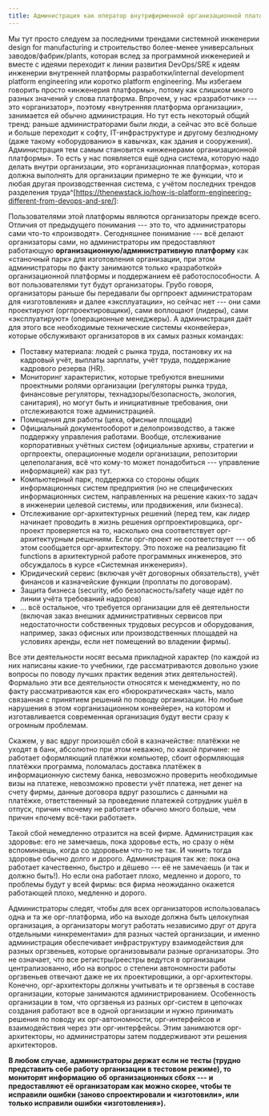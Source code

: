 ```yaml
---
title: Администрация как оператор внутрифирменной организационной платформы
---
```


Мы тут просто следуем за последними трендами системной инженерии design
for manufacturing и строительство более-менее универсальных
заводов/фабрик/plants, которая вслед за программной инженерией и вместе
с идеями переходит к линии развития DevOps/SRE к идеям инженерии
внутренней платформы разработки/internal development platform
engineering или коротко platform engineering. Мы избегаем говорить
просто «инженерия платформы», потому как слишком много разных значений у
слова платформа. Впрочем, у нас «разработчик» --- это «организатор»,
поэтому «внутренняя платформа организации», занимается ей обычно
администрация. Но тут есть некоторый общий тренд: раньше
администраторами были люди, а сейчас это всё больше и больше переходит к
софту, IT-инфраструктуре и другому безлюдному (даже такому
«оборудованию» в кавычках, как здания и сооружения). Администрация тем
самым становится «инженерами организационной платформы». То есть у нас
появляется ещё одна система, которую надо делать внутри организации, это
«организационная платформа», которая должна выполнять для организации
примерно те же функции, что и любая другая производственная система, с
учётом последних трендов разделения
труда^[<https://thenewstack.io/how-is-platform-engineering-different-from-devops-and-sre/>]:

Пользователями этой платформы являются организаторы прежде всего.
Отличия от предыдущего понимания --- это то, что администраторы сами
что-то «производят». Сегодняшнее понимание --- всё делают организаторы
сами, но администраторы им предоставляют работающую
**организационную/административную** **платформу** как «станочный парк»
для изготовления организации, при этом администраторы по факту
занимаются только «разработкой» организационной платформы и поддержанием
её работоспособности. А вот пользователями тут будут организаторы. Грубо
говоря, организаторы раньше бы передавали бы оргпроект администраторам
для «изготовления» и далее «эксплуатации», но сейчас нет --- они сами
проектируют (оргпроектировщики), сами воплощают (лидеры), сами
«эксплуатируют» (операционные менеджеры). А администрация даёт для этого
все необходимые технические системы «конвейера», которые обслуживают
организаторов в их самых разных командах:

-   Поставку материала: людей с рынка труда, постановку их на кадровый
    учёт, выплаты зарплаты, учёт труда, поддержание кадрового резерва
    (HR).
-   Мониторинг характеристик, которые требуются внешними проектными
    ролями организации (регуляторы рынка труда, финансовые регуляторы,
    технадзоры/безопасность, экология, санитария), но могут быть и
    инициативные требования, они отслеживаются тоже администрацией.
-   Помещения для работы (цеха, офисные площади)
-   Официальный документооборот и делопроизводство, а также поддержку
    управления работами. Вообще, отслеживание корпоративных учётных
    систем (официальные архивы, стратегии и оргпроекты, операционные
    модели организации, репозитории целеполагания, всё что кому-то может
    понадобиться --- управление информацией) как раз тут.
-   Компьютерный парк, поддержка со стороны общих информационных систем
    предприятия (но не специфических информационных систем, направленных
    на решение каких-то задач в инженерии целевой системы, или
    продвижения, или бизнеса).
-   Отслеживание орг-архитектурных решений (перед тем, как лидер
    начинает проводить в жизнь решения оргпроектировщика, орг-проект
    проверяется на то, насколько она соответствует орг-архитектурным
    решениям. Если орг-проект не соответствует --- об этом сообщается
    орг-архитектору. Это похоже на реализацию fit functions в
    архитектурной работе программных инженеров, это обсуждалось в курсе
    «Системная инженерия»).
-   Юридический сервис (включая учёт договорных обязательств), учёт
    финансов и казначейские функции (проплаты по договорам).
-   Защита бизнеса (security, ибо безопасность/safety чаще идёт по линии
    учёта требований надзоров)
-   ... всё остальное, что требуется организации для её деятельности
    (включая заказ внешних административных сервисов при недостаточности
    собственных трудовых ресурсов и оборудования, например, заказ
    офисных или производственных площадей на условиях аренды, если нет
    помещений во владении фирмы).

Все эти деятельности носят весьма прикладной характер (по каждой из них
написаны какие-то учебники, где рассматриваются довольно узкие вопросы
по поводу лучших практик ведения этих деятельностей). Формально эти все
деятельности относятся к менеджменту, но по факту рассматриваются как
его «бюрократическая» часть, мало связанная с принятием решений по
поводу организации. Но любые нарушения в этом «организационном
конвейере», на котором и изготавливается современная организация будут
вести сразу к огромным проблемам.

Скажем, у вас вдруг произошёл сбой в казначействе: платёжки не уходят в
банк, абсолютно при этом неважно, по какой причине: не работает
оформляющий платёжки компьютер, сбоит оформляющая платёжки программа,
поломалась доставка платёжек в информационную систему банка, невозможно
проверить необходимые визы на платеже, невозможно провести учёт платежа,
нет денег на счету фирмы, данные договора вдруг разошлись с данными на
платёжке, ответственный за проведение платежей сотрудник ушёл в отпуск,
причин «почему не работает» обычно много больше, чем причин «почему
всё-таки работает».

Такой сбой немедленно отразится на всей фирме. Администрация как
здоровье: его не замечаешь, пока здоровье есть, но сразу о нём
вспоминаешь, когда со здоровьем что-то не так. И чинить тогда здоровье
обычно долго и дорого. Администрация так же: пока она работает
качественно, быстро и дёшево --- её не замечаешь (и так и должно быть!).
Но если она работает плохо, медленно и дорого, то проблемы будут у всей
фирмы: вся фирма неожиданно окажется работающей плохо, медленно и
дорого.

Администраторы следят, чтобы для всех организаторов использовалась одна
и та же орг-платформа, ибо на выходе должна быть целокупная организация,
а организаторы могут работать независимо друг от друга отдельными
«инкрементами» для разных частей организации, и именно администрация
обеспечивает инфраструктуру взаимодействия для разных оргзвеньев,
которые организовывали разные организаторы. Это не означает, что все
регистры/реестры ведутся в организации централизованно, ибо на вопрос о
степени автономности работы оргзвеньев отвечают даже не их
проектировщики, а орг-архитекторы. Конечно, орг-архитекторы должны
учитывать и те оргзвенья в составе организации, которые занимаются
администрированием. Особенность организации в том, что оргзвенья из
разных орг-систем в цепочках создания работают все в одной организации и
нужно принимать решения по поводу их орг-автономности, орг-интерфейсов и
взаимодействия через эти орг-интерфейсы. Этим занимаются
орг-архитекторы, но администраторы затем поддерживают эти решения
архитекторов.

**В любом случае,** **администраторы держат если не тесты (трудно
представить себе работу организации в тестовом режиме), то**
**мониторят** **информацию** **об** **организационных сбоях ---** **и
предоставляют её организаторам как можно скорее, чтобы те исправили
ошибки (заново спроектировали и «изготовили», или только исправили
ошибки «изготовления»).**
